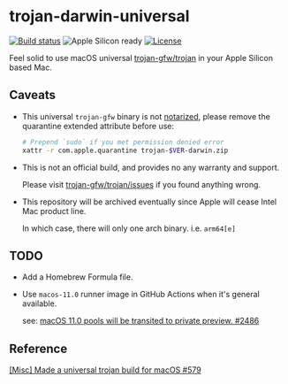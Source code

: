 # trojan-darwin-universal

[![Build status](https://github.com/leiless/trojan-darwin-universal/actions/workflows/build.yml/badge.svg)](https://github.com/leiless/trojan-darwin-universal/actions/workflows/build.yml)
![Apple Silicon ready](https://img.shields.io/badge/Apple%20Silicon-ready-33cc00)
[![License](https://img.shields.io/badge/license-MIT-blue)](LICENSE)

Feel solid to use macOS universal [trojan-gfw/trojan](https://github.com/trojan-gfw/trojan) in your Apple Silicon based Mac.

## Caveats

* This universal `trojan-gfw` binary is not [notarized](https://developer.apple.com/documentation/xcode/notarizing_macos_software_before_distribution), please remove the quarantine extended attribute before use:

  ```bash
  # Prepend `sudo` if you met permission denied error
  xattr -r com.apple.quarantine trojan-$VER-darwin.zip
  ```

* This is not an official build, and provides no any warranty and support.

  Please visit [trojan-gfw/trojan/issues](https://github.com/trojan-gfw/trojan/issues) if you found anything wrong.

* This repository will be archived eventually since Apple will cease Intel Mac product line.

  In which case, there will only one arch binary. i.e. `arm64[e]`

## TODO

* Add a Homebrew Formula file.

* Use `macos-11.0` runner image in GitHub Actions when it's general available.

  see: [macOS 11.0 pools will be transited to private preview. #2486](https://github.com/actions/virtual-environments/issues/2486)

## Reference

[[Misc] Made a universal trojan build for macOS #579](https://github.com/trojan-gfw/trojan/issues/579)
